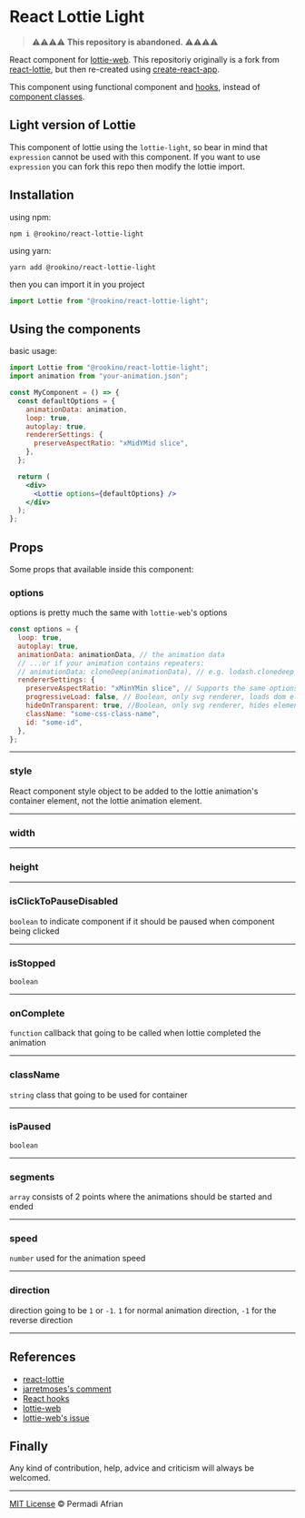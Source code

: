 # React Lottie Light

> :warning::warning::warning::warning: **This repository is abandoned.** :warning::warning::warning::warning:

React component for [lottie-web](https://github.com/airbnb/lottie-web). This repositoriy originally is a fork from [react-lottie](https://github.com/chenqingspring/react-lottie), but then re-created using [create-react-app](https://reactjs.org/docs/create-a-new-react-app.html).

This component using functional component and [hooks](https://reactjs.org/docs/hooks-intro.html), instead of [component classes](https://developer.mozilla.org/en-US/docs/Web/JavaScript/Reference/Classes).

## Light version of Lottie

This component of lottie using the `lottie-light`, so bear in mind that `expression` cannot be used with this component. If you want to use `expression` you can fork this repo then modify the lottie import.

## Installation

using npm:

```shell
npm i @rookino/react-lottie-light
```

using yarn:

```shell
yarn add @rookino/react-lottie-light
```

then you can import it in you project

```jsx
import Lottie from "@rookino/react-lottie-light";
```

## Using the components

basic usage:

```jsx
import Lottie from "@rookino/react-lottie-light";
import animation from "your-animation.json";

const MyComponent = () => {
  const defaultOptions = {
    animationData: animation,
    loop: true,
    autoplay: true,
    rendererSettings: {
      preserveAspectRatio: "xMidYMid slice",
    },
  };

  return (
    <div>
      <Lottie options={defaultOptions} />
    </div>
  );
};
```

## Props

Some props that available inside this component:

### options

options is pretty much the same with `lottie-web`'s options

```js
const options = {
  loop: true,
  autoplay: true,
  animationData: animationData, // the animation data
  // ...or if your animation contains repeaters:
  // animationData: cloneDeep(animationData), // e.g. lodash.clonedeep
  rendererSettings: {
    preserveAspectRatio: "xMinYMin slice", // Supports the same options as the svg element's preserveAspectRatio property
    progressiveLoad: false, // Boolean, only svg renderer, loads dom elements when needed. Might speed up initialization for large number of elements.
    hideOnTransparent: true, //Boolean, only svg renderer, hides elements when opacity reaches 0 (defaults to true)
    className: "some-css-class-name",
    id: "some-id",
  },
};
```

---

### style

React component style object to be added to the lottie animation's container element, not the lottie animation element.

---

### width

---

### height

---

### isClickToPauseDisabled

`boolean` to indicate component if it should be paused when component being clicked

---

### isStopped

`boolean`

---

### onComplete

`function` callback that going to be called when lottie completed the animation

---

### className

`string` class that going to be used for container

---

### isPaused

`boolean`

---

### segments

`array` consists of 2 points where the animations should be started and ended

---

### speed

`number` used for the animation speed

---

### direction

direction going to be `1` or `-1`. `1` for normal animation direction, `-1` for the reverse direction

---

## References

- [react-lottie](https://github.com/chenqingspring/react-lottie)
- [jarretmoses's comment](https://github.com/chenqingspring/react-lottie/pull/120#issuecomment-894373857)
- [React hooks](https://reactjs.org/docs/hooks-intro.html)
- [lottie-web](https://github.com/airbnb/lottie-web)
- [lottie-web's issue](https://github.com/airbnb/lottie-web/issues/1184)

## Finally

Any kind of contribution, help, advice and criticism will always be welcomed.

---

[MIT License](./LICENSE) © Permadi Afrian
